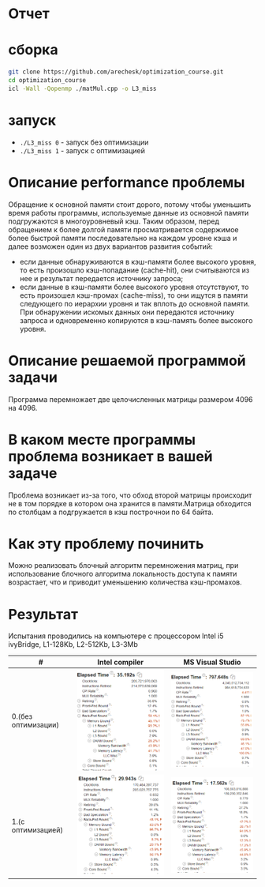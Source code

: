 # Отчет

# сборка
```bash
git clone https://github.com/arechesk/optimization_course.git
cd optimization_course
icl -Wall -Qopenmp ./matMul.cpp -o L3_miss

```

# запуск
- ```./L3_miss 0``` - запуск без оптимизации
- ```./L3_miss 1``` - запуск с оптимизацией 

# Описание performance проблемы
Обращение к основной памяти стоит дорого, потому чтобы уменьшить время работы программы, используемые данные из основной памяти подгружаются в многоуровневый кэш. Таким образом, перед обращением к более долгой памяти просматривается содержимое более быстрой памяти последовательно на каждом уровне кэша и далее возможен один из двух вариантов развития событий:
- если данные обнаруживаются в кэш-памяти более высокого уровня, то есть произошло кэш-попадание (cache-hit), они считываются из нее и результат передается источнику запроса;
- если данные в кэш-памяти более высокого уровня отсутствуют, то есть произошел кэш-промах (cache-miss), то они ищутся в памяти следующего по иерархии уровня и так вплоть до основной памяти. При обнаружении искомых данных они передаются источнику запроса и одновременно копируются в кэш-память более высокого уровня.


# Описание решаемой программой задачи
Программа перемножает две целочисленных матрицы размером 4096 на 4096.

# В каком месте программы проблема возникает в вашей задаче
Проблема возникает из-за того, что обход второй матрицы происходит не в том порядке в котором она хранится в памяти.Матрица обходится по столбцам а подгружается в кэш построчнои по 64 байта.

# Как эту проблему починить
Можно реализовать блочный алгоритм перемножения матриц, при использование блочного алгоритма локальность доступа к памяти возрастает, что и приводит уменьшению количества кэш-промахов. 


# Результат
Испытания проводились на компьютере с процессором Intel i5 ivyBridge, L1-128Kb, L2-512Kb, L3-3Mb

|#|**Intel compiler**|**MS Visual Studio**|
|--|--|--|
|0.(без оптимизации)|![](./img/0i.png)| ![](./img/0ms.png)|
|1.(с оптимизацией)|![](./img/1i.png)| ![](./img/1ms.png)|


